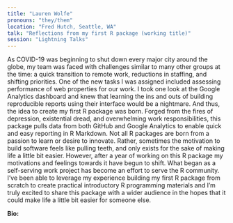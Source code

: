 ```yaml
---
title: "Lauren Wolfe"
pronouns: "they/them"
location: "Fred Hutch, Seattle, WA"
talk: "Reflections from my first R package (working title)"
session: "Lightning Talks"
---
```


As COVID-19 was beginning to shut down every major city around the globe, my team was faced with challenges similar to many other groups at the time: a quick transition to remote work, reductions in staffing, and shifting priorities. One of the new  tasks I was assigned included assessing performance of  web properties for our work. I took one look at the Google Analytics dashboard and knew that learning the ins and outs of building reproducible reports using their interface would be a nightmare. And thus, the idea to create my first R package was born. Forged from the fires of depression, existential dread, and overwhelming work responsibilities, this package pulls data from both GitHub and Google Analytics to enable quick and easy reporting in R Markdown. Not all R packages are born from a passion to learn or desire to innovate. Rather, sometimes the motivation to build software feels like pulling teeth, and only exists for the sake of making life a little bit easier. However, after a year of working on this R package my motivations and feelings towards it have begun to shift. What began as a self-serving work project has become an effort to serve the R community. I’ve been able to leverage my experience building my first R package from scratch to create practical introductory R programming materials and I’m truly excited to share this package with a wider audience in the hopes that it could make life a little bit easier for someone else.

__Bio:__ 

